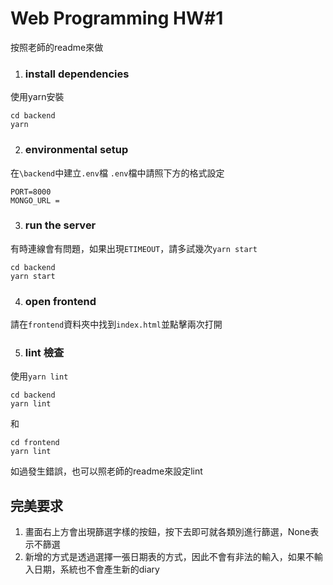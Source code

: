 # Web Programming HW#1
按照老師的readme來做
1. ### install dependencies
使用yarn安裝

    cd backend
    yarn
2. ### environmental setup
在`\backend`中建立`.env`檔
`.env`檔中請照下方的格式設定

    PORT=8000
    MONGO_URL = 
3. ### run the server
有時連線會有問題，如果出現`ETIMEOUT`，請多試幾次`yarn start`

    cd backend
    yarn start
4. ### open frontend
請在`frontend`資料夾中找到`index.html`並點擊兩次打開

5. ### lint 檢查
使用`yarn lint`

    cd backend
    yarn lint
和

    cd frontend
    yarn lint
如過發生錯誤，也可以照老師的readme來設定lint

## 完美要求
1. 畫面右上方會出現篩選字樣的按鈕，按下去即可就各類別進行篩選，None表示不篩選
2. 新增的方式是透過選擇一張日期表的方式，因此不會有非法的輸入，如果不輸入日期，系統也不會產生新的diary
